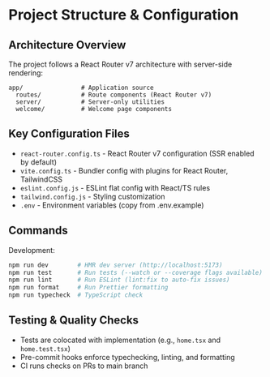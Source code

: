 # Project Structure & Configuration

## Architecture Overview

The project follows a React Router v7 architecture with server-side rendering:

```
app/                # Application source
  routes/           # Route components (React Router v7)
  server/           # Server-only utilities
  welcome/          # Welcome page components
```

## Key Configuration Files

- `react-router.config.ts` - React Router v7 configuration (SSR enabled by default)
- `vite.config.ts` - Bundler config with plugins for React Router, TailwindCSS
- `eslint.config.js` - ESLint flat config with React/TS rules
- `tailwind.config.js` - Styling customization
- `.env` - Environment variables (copy from .env.example)

## Commands

Development:

```bash
npm run dev        # HMR dev server (http://localhost:5173)
npm run test       # Run tests (--watch or --coverage flags available)
npm run lint       # Run ESLint (lint:fix to auto-fix issues)
npm run format     # Run Prettier formatting
npm run typecheck  # TypeScript check
```

## Testing & Quality Checks

- Tests are colocated with implementation (e.g., `home.tsx` and `home.test.tsx`)
- Pre-commit hooks enforce typechecking, linting, and formatting
- CI runs checks on PRs to main branch

